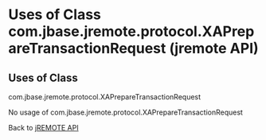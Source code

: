 # Uses of Class com.jbase.jremote.protocol.XAPrepareTransactionRequest (jremote API)

<PageHeader />

## Uses of Class
com.jbase.jremote.protocol.XAPrepareTransactionRequest

No usage of com.jbase.jremote.protocol.XAPrepareTransactionRequest



Back to [jREMOTE API](com_jbase_jremote_package-summary)

  
<PageFooter />
